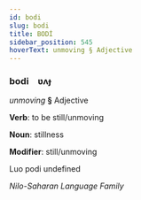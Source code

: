 ```yaml
---
id: bodi
slug: bodi
title: BODİ
sidebar_position: 545
hoverText: unmoving § Adjective
---
```


### bodi&emsp;<span kind="abugida">ʋʌɟ</span>

*unmoving* **§** Adjective

**Verb**: to be still/unmoving

**Noun**: stillness

**Modifier**: still/unmoving

Luo podi undefined

*Nilo-Saharan Language Family*
